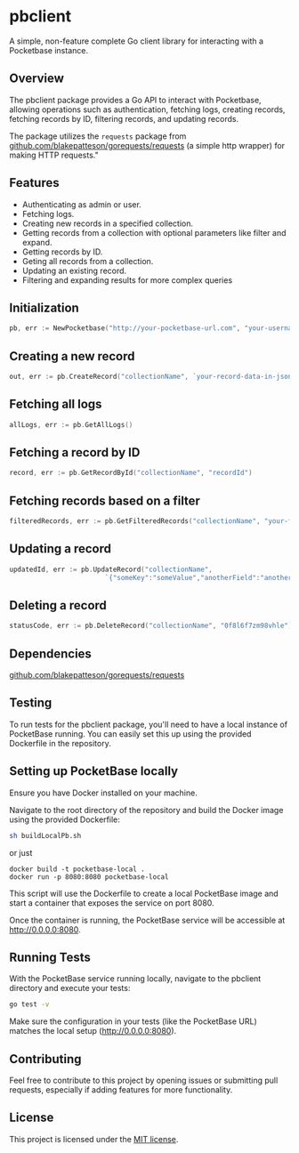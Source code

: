 # pbclient

A simple, non-feature complete Go client library for interacting with a Pocketbase instance.

## Overview

The pbclient package provides a Go API to interact with Pocketbase, allowing operations
such as authentication, fetching logs, creating records, fetching records by ID,
filtering records, and updating records.

The package utilizes the `requests` package from [github.com/blakepatteson/gorequests/requests](github.com/blakepatteson/gorequests/requests)
(a simple http wrapper) for making HTTP requests."

## Features

- Authenticating as admin or user.
- Fetching logs.
- Creating new records in a specified collection.
- Getting records from a collection with optional parameters like filter and expand.
- Getting records by ID.
- Geting all records from a collection.
- Updating an existing record.
- Filtering and expanding results for more complex queries

## Initialization

```go
pb, err := NewPocketbase("http://your-pocketbase-url.com", "your-username", "your-password", true) // true for admin, false for user
```

## Creating a new record

```go
out, err := pb.CreateRecord("collectionName", `your-record-data-in-json-format`)
```

## Fetching all logs

```go
allLogs, err := pb.GetAllLogs()
```

## Fetching a record by ID

```go
record, err := pb.GetRecordById("collectionName", "recordId")
```

## Fetching records based on a filter

```go
filteredRecords, err := pb.GetFilteredRecords("collectionName", "your-filter-string")
```

## Updating a record

```go
updatedId, err := pb.UpdateRecord("collectionName",
                        `{"someKey":"someValue","anotherField":"anotherValue"}`, "recordId")
```

## Deleting a record

```go
statusCode, err := pb.DeleteRecord("collectionName", "0f8l6f7zm98vhle")
```

## Dependencies

[github.com/blakepatteson/gorequests/requests](github.com/blakepatteson/gorequests/requests)

## Testing

To run tests for the pbclient package, you'll need to have a local instance of PocketBase
running. You can easily set this up using the provided Dockerfile in the repository.

## Setting up PocketBase locally

Ensure you have Docker installed on your machine.

Navigate to the root directory of the repository and build the Docker image using the
provided Dockerfile:

```bash
sh buildLocalPb.sh
```

or just

```
docker build -t pocketbase-local .
docker run -p 8080:8080 pocketbase-local
```

This script will use the Dockerfile to create a local PocketBase image and start a
container that exposes the service on port 8080.

Once the container is running, the PocketBase service will be accessible at http://0.0.0.0:8080.

## Running Tests

With the PocketBase service running locally, navigate to the pbclient directory and execute your tests:

```bash
go test -v
```

Make sure the configuration in your tests (like the PocketBase URL) matches the local setup (http://0.0.0.0:8080).

## Contributing

Feel free to contribute to this project by opening issues or submitting pull requests,
especially if adding features for more functionality.

## License

This project is licensed under the [MIT license](/LICENSE).
